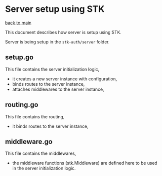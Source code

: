 # Server setup using STK

[back to main](../README.md)

This document describes how server is setup using STK. 

Server is being setup in the `stk-auth/server` folder.

## setup.go

This file contains the server initialization logic, 
- it creates a new server instance with configuration, 
- binds routes to the server instance,
- attaches middlewares to the server instance,

## routing.go

This file contains the routing,
- it binds routes to the server instance,
  
## middleware.go 

This file contains the middlewares,
- the middleware functions (stk.Middleware) are defined here to be used in the server initialization logic.

